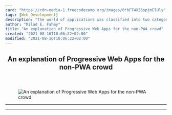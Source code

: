 ```yaml
---
card: "https://cdn-media-1.freecodecamp.org/images/0*bFT4XZ6spjmElUly"
tags: [Web Development]
description: "The world of applications was classified into two categories "
author: "Milad E. Fahmy"
title: "An explanation of Progressive Web Apps for the non-PWA crowd"
created: "2021-08-16T10:06:22+02:00"
modified: "2021-08-16T10:06:22+02:00"
---
```

<div class="site-wrapper">
<main id="site-main" class="site-main outer">
<div class="inner">
<article class="post-full post tag-web-development tag-pwa tag-tech tag-coding tag-programming ">
<header class="post-full-header">
<h1 class="post-full-title">An explanation of Progressive Web Apps for the non-PWA crowd</h1>
</header>
<figure class="post-full-image">
<picture>
<source media="(max-width: 700px)" sizes="1px" srcset="data:image/gif;base64,R0lGODlhAQABAIAAAAAAAP///yH5BAEAAAAALAAAAAABAAEAAAIBRAA7 1w">
<source media="(min-width: 701px)" sizes="(max-width: 800px) 400px,
(max-width: 1170px) 700px,
1400px" srcset="https://cdn-media-1.freecodecamp.org/images/0*bFT4XZ6spjmElUly 300w,
https://cdn-media-1.freecodecamp.org/images/0*bFT4XZ6spjmElUly 600w,
https://cdn-media-1.freecodecamp.org/images/0*bFT4XZ6spjmElUly 1000w,
https://cdn-media-1.freecodecamp.org/images/0*bFT4XZ6spjmElUly 2000w">
<img onerror="this.style.display='none'" src="https://cdn-media-1.freecodecamp.org/images/0*bFT4XZ6spjmElUly" alt="An explanation of Progressive Web Apps for the non-PWA crowd">
</picture>
</figure>
<section class="post-full-content">
<div class="post-content">
</div>
<hr>
<hr>
</section>
</article>
</div>
</main>
</div>
<!-- Google Tag Manager (noscript) -->
<!-- End Google Tag Manager (noscript) -->
